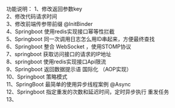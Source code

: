 功能说明：
1、修改返回参数key \
2、修改代码请求时间  \
3、修改前端传参带前缀 @InitBinder \
4、Springboot 使用redis实现接口幂等性拦截   \
5、Springboot 同一次调用日志怎么用ID串起来，方便最终查找 \
6、Springboot 整合 WebSocket ，使用STOMP协议 \
7、springboot 获取访问接口的请求的IP地址 \
8、springboot 使用redis实现接口Api限流 \
9、Springboot 返回数据提示语 国际化 （AOP实现） \
10、Springboot 策略模式 \
11、SpringBoot 最简单的使用异步线程案例 @Async  \
12、Springboot 指定重发的次数和延迟时间，定时异步执行 重发任务 \
13、
